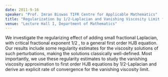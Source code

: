 ```yaml
---
date: 2011-9-16
speaker: "Prof. Imran Biswas TIFR Centre for Applicable Mathematics"
title: "Regularization by 1/2-Laplacian and Vanishing Viscosity Limit for HJB Equations"
venue: "Lecture Hall I, Department of Mathematics"
---
```

We investigate the regularizing effect of adding small fractional
Laplacian, with critical fractional exponent 1/2 , to a general first
order HJB equation. Our results include some regularity estimates for
the viscosity solutions of such perturbations, making the solutions
classically well-defined. Most importantly, we use these regularity
estimates to study the vanishing viscosity approximation to first
order HJB equations by 1/2-Laplacian and derive an explicit rate
of convergence for the vanishing viscosity limit.
